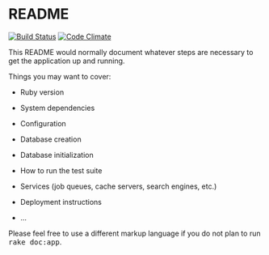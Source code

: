 # README
[![Build Status](https://travis-ci.org/gregmolnar/invoicer.png)](https://travis-ci.org/gregmolnar/invoicer) [![Code Climate](https://codeclimate.com/github/gregmolnar/invoicer.png)](https://codeclimate.com/github/gregmolnar/invoicer)

This README would normally document whatever steps are necessary to get the
application up and running.

Things you may want to cover:

* Ruby version

* System dependencies

* Configuration

* Database creation

* Database initialization

* How to run the test suite

* Services (job queues, cache servers, search engines, etc.)

* Deployment instructions

* ...


Please feel free to use a different markup language if you do not plan to run
<tt>rake doc:app</tt>.
